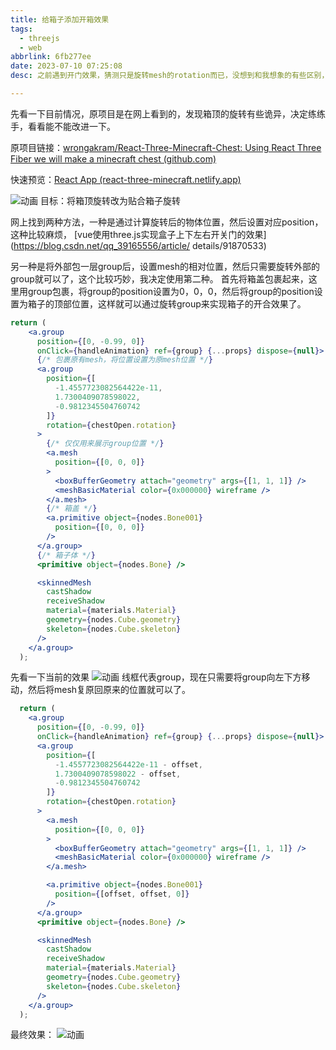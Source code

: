 ```yaml
---
title: 给箱子添加开箱效果
tags:
  - threejs
  - web
abbrlink: 6fb277ee
date: 2023-07-10 07:25:08
desc: 之前遇到开门效果，猜测只是旋转mesh的rotation而已，没想到和我想象的有些区别，这里记录一下。

---
```


先看一下目前情况，原项目是在网上看到的，发现箱顶的旋转有些诡异，决定练练手，看看能不能改进一下。

原项目链接：[wrongakram/React-Three-Minecraft-Chest: Using React Three Fiber we will make a minecraft chest (github.com)](https://github.com/wrongakram/React-Three-Minecraft-Chest)

快速预览：[React App (react-three-minecraft.netlify.app)](https://react-three-minecraft.netlify.app/)

![动画](给箱子添加开箱效果/动画.gif)
目标：将箱顶旋转改为贴合箱子旋转

网上找到两种方法，一种是通过计算旋转后的物体位置，然后设置对应position，这种比较麻烦，
[vue使用three.js实现盒子上下左右开关门的效果](https://blog.csdn.net/qq_39165556/article/
details/91870533)

另一种是将外部包一层group后，设置mesh的相对位置，然后只需要旋转外部的group就可以了，这个比较巧妙，我决定使用第二种。
首先将箱盖包裹起来，这里用group包裹，将group的position设置为0，0，0，然后将group的position设置为箱子的顶部位置，这样就可以通过旋转group来实现箱子的开合效果了。

```jsx
return (
    <a.group
      position={[0, -0.99, 0]}
      onClick={handleAnimation} ref={group} {...props} dispose={null}>
      {/* 包裹原有mesh，将位置设置为原mesh位置 */}
      <a.group
        position={[
          -1.4557723082564422e-11,
          1.7300409078598022,
          -0.9812345504760742
        ]}
        rotation={chestOpen.rotation}
      >
        {/* 仅仅用来展示group位置 */}
        <a.mesh
          position={[0, 0, 0]}
        >
          <boxBufferGeometry attach="geometry" args={[1, 1, 1]} />
          <meshBasicMaterial color={0x000000} wireframe />
        </a.mesh>
        {/* 箱盖 */}
        <a.primitive object={nodes.Bone001}
          position={[0, 0, 0]}
        />
      </a.group>
      {/* 箱子体 */}
      <primitive object={nodes.Bone} />

      <skinnedMesh
        castShadow
        receiveShadow
        material={materials.Material}
        geometry={nodes.Cube.geometry}
        skeleton={nodes.Cube.skeleton}
      />
    </a.group>
  );
```
先看一下当前的效果
![动画](给箱子添加开箱效果/动画-1688947597822.gif)
线框代表group，现在只需要将group向左下方移动，然后将mesh复原回原来的位置就可以了。

```jsx
  return (
    <a.group
      position={[0, -0.99, 0]}
      onClick={handleAnimation} ref={group} {...props} dispose={null}>
      <a.group
        position={[
          -1.4557723082564422e-11 - offset,
          1.7300409078598022 - offset,
          -0.9812345504760742
        ]}
        rotation={chestOpen.rotation}
      >
        <a.mesh
          position={[0, 0, 0]}
        >
          <boxBufferGeometry attach="geometry" args={[1, 1, 1]} />
          <meshBasicMaterial color={0x000000} wireframe />
        </a.mesh>

        <a.primitive object={nodes.Bone001}
          position={[offset, offset, 0]}
        />
      </a.group>
      <primitive object={nodes.Bone} />

      <skinnedMesh
        castShadow
        receiveShadow
        material={materials.Material}
        geometry={nodes.Cube.geometry}
        skeleton={nodes.Cube.skeleton}
      />
    </a.group>
  );
```
最终效果：
![动画](给箱子添加开箱效果/动画-1688947775987.gif)
